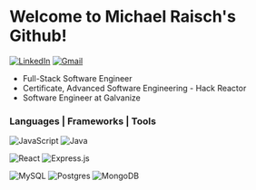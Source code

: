 # Welcome to Michael Raisch's Github!
[![LinkedIn](https://img.shields.io/badge/Michael%20Raisch%20-%230077B5.svg?&style=plastic&logo=linkedin&logoColor=white&link=https:https://www.linkedin.com/in/michael-raisch/)](https://www.linkedin.com/in/michael-raisch/)
[![Gmail](https://img.shields.io/badge/Gmail-D14836?style=plastic&logo=gmail&logoColor=white&link=mailto:michaelthomasraisch@gmail.com)](mailto:michaelthomasraisch@gmail.com)

- Full-Stack Software Engineer
- Certificate, Advanced Software Engineering - Hack Reactor
- Software Engineer at Galvanize


### Languages | Frameworks | Tools
![JavaScript](https://img.shields.io/badge/Javascript-%23323330.svg?logo=javascript&logoColor=%23F7DF1E)
![Java](https://img.shields.io/badge/Java-%23ED8B00.svg?logo=java&logoColor=white)

![React](https://img.shields.io/badge/React-%2320232a.svg?logo=react&logoColor=%2361DAFB)
![Express.js](https://img.shields.io/badge/Express.js-%23404d59.svg?logo=express&logoColor=%2361DAFB)

![MySQL](https://img.shields.io/badge/MySQL-%2300f.svg?logo=mysql&logoColor=white)
![Postgres](https://img.shields.io/badge/PostgreSQL-%23316192.svg?logo=postgresql&logoColor=white)
![MongoDB](https://img.shields.io/badge/MongoDB-%234ea94b.svg?logo=mongodb&logoColor=white)
